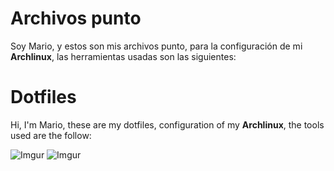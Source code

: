 # Archivos punto

Soy Mario, y estos son mis archivos punto, para la configuración de mi **Archlinux**, las herramientas usadas son las siguientes:

# Dotfiles

Hi, I'm Mario, these are my dotfiles, configuration of my **Archlinux**, the tools used are the follow:

![Imgur](https://i.imgur.com/RKmf4yQ.png)
![Imgur](https://i.imgur.com/mUaT159.png)
